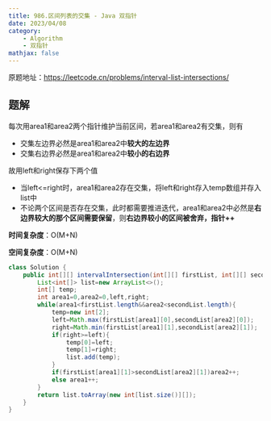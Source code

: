 ```yaml
---
title: 986.区间列表的交集 - Java 双指针
date: 2023/04/08
category: 
    - Algorithm
    - 双指针
mathjax: false
---
```

原题地址：https://leetcode.cn/problems/interval-list-intersections/

## 题解
每次用area1和area2两个指针维护当前区间，若area1和area2有交集，则有
- 交集左边界必然是area1和area2中**较大的左边界**
- 交集右边界必然是area1和area2中**较小的右边界**

故用left和right保存下两个值
- 当left<=right时，area1和area2存在交集，将left和right存入temp数组并存入list中
- 不论两个区间是否存在交集，此时都需要推进迭代，area1和area2中必然是**右边界较大的那个区间需要保留**，则**右边界较小的区间被舍弃，指针++**

**时间复杂度**：O(M+N)

**空间复杂度**：O(M+N)
```java
class Solution {
    public int[][] intervalIntersection(int[][] firstList, int[][] secondList) {
        List<int[]> list=new ArrayList<>();
        int[] temp;
        int area1=0,area2=0,left,right;
        while(area1<firstList.length&&area2<secondList.length){
            temp=new int[2];
            left=Math.max(firstList[area1][0],secondList[area2][0]);
            right=Math.min(firstList[area1][1],secondList[area2][1]);
            if(right>=left){
                temp[0]=left;
                temp[1]=right;
                list.add(temp);
            }
            if(firstList[area1][1]>secondList[area2][1])area2++;
            else area1++;
        }
        return list.toArray(new int[list.size()][]);
    }
}
```
